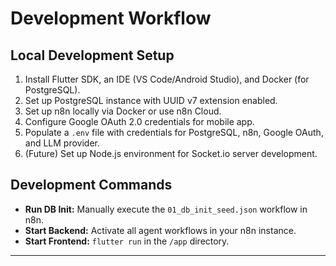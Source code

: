 # Development Workflow

## Local Development Setup
1.  Install Flutter SDK, an IDE (VS Code/Android Studio), and Docker (for PostgreSQL).
2.  Set up PostgreSQL instance with UUID v7 extension enabled.
3.  Set up n8n locally via Docker or use n8n Cloud.
4.  Configure Google OAuth 2.0 credentials for mobile app.
5.  Populate a `.env` file with credentials for PostgreSQL, n8n, Google OAuth, and LLM provider.
6.  (Future) Set up Node.js environment for Socket.io server development.

## Development Commands
*   **Run DB Init:** Manually execute the `01_db_init_seed.json` workflow in n8n.
*   **Start Backend:** Activate all agent workflows in your n8n instance.
*   **Start Frontend:** `flutter run` in the `/app` directory.

---
